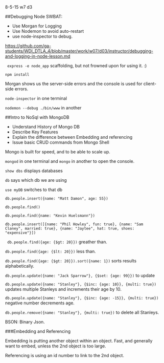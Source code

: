 8-5-15 w7 d3

##Debugging Node
SWBAT:
- Use Morgan for Logging
- Use Nodemon to avoid auto-restart
- use node-inspector to debug.

https://github.com/ga-students/WDI_DTLA_4/blob/master/work/w07/d03/instructor/debugging-and-logging-in-node-lesson.md

` express -e node_app` scaffolding, but not frowned upon for using it.  :)

`npm install`

Morgan shows us the server-side errors and the console is used for client-side errors. 

`node-inspector` in one terminal

`nodemon --debug ./bin/www` in another


##Intro to NoSql with MongoDB
- Understand History of Mongo DB
- Describe Key Features
- Explain the difference between Embedding and referencing
- Issue basic CRUD commands from Mongo Shell

Mongo is built for speed, and to be able to scale up.

`mongod` in one terminal and `mongo` in another to open the console.

`show dbs` displays databases

`db` says which db we are using

`use myDB` switches to that db

`db.people.insert({name: "Matt Damon", age: 55})`

`db.people.find()`

`db.people.find({name: "Kevin Huelsmann"})`

`db.people.insert([{name: "Phil Howley", fun: true}, {name: "Sam Claney", married: true}, {name: "Jaytee", hat: true, shoes: "expensive"}])`

` db.people.find({age: {$gt: 20}})` greather than.  

`db.people.find({age: {$lt: 20}})` less than.

`db.people.find({age: {$gt: 20}}).sort({name: 1})` sorts results alphabetically.

`db.people.update({name: "Jack Sparrow"}, {$set: {age: 99}})` to update

`db.people.update({name: "Stanley"}, {$inc: {age: 10}}, {multi: true})` updates multiple Stanleys and increments their age by 10.

`db.people.update({name: "Stanley"}, {$inc: {age: -15}}, {multi: true})` negative number decrements age.

`db.people.remove({name: "Stanley"}, {multi: true})` to delete all Stanleys.

BSON: Binary Json.

###Embedding and Referencing

Embedding is putting another object within an object.  Fast, and generally want to embed, unless the 2nd object is too large.  

Referencing is using an id number to link to the 2nd object.

